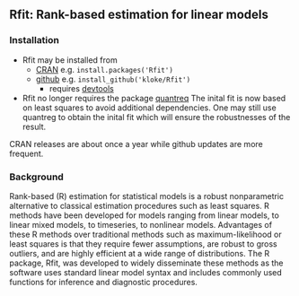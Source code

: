 Rfit: Rank-based estimation for linear models 
---------------------------------------------

### Installation ###
* Rfit may be installed from 
	* [CRAN](https://cran.r-project.org/) e.g. `install.packages('Rfit')`
	* [github](https://github.com/) e.g. `install_github('kloke/Rfit')` 
		* requires [devtools](https://cran.r-project.org/package=devtools)
* Rfit no longer requires the package [quantreq](https://cran.r-project.org/package=quantreg)
  The inital fit is now based on least squares to avoid additional dependencies.  One may still use quantreg to obtain the inital fit which will ensure the robustnesses of the result.

CRAN releases are about once a year while github updates are more frequent.

### Background ###
Rank-based (R) estimation for statistical models is a robust nonparametric alternative to classical estimation procedures such as least squares. R methods have been developed for models ranging from linear models, to linear mixed models, to timeseries, to nonlinear models. Advantages of these R methods over traditional methods such as maximum-likelihood or least squares is that they require fewer assumptions, are robust to gross outliers, and are highly efficient at a wide range of distributions. The R package, Rfit, was developed to widely disseminate these methods as the software uses standard linear model syntax and includes commonly used functions for inference and diagnostic procedures.


